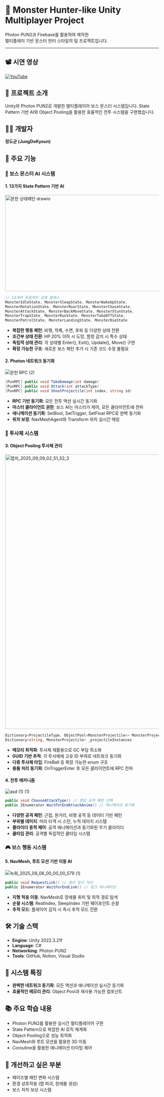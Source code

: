 # 🐲 Monster Hunter-like Unity Multiplayer Project

Photon PUN2과 Firebase를 활용하여 제작한  
멀티플레이 기반 몬스터 헌터 스타일의 팀 프로젝트입니다.

---

## 📽️ 시연 영상

[![YouTube](https://img.shields.io/badge/YouTube-FF0000?style=for-the-badge&logo=youtube&logoColor=white)](https://youtu.be/YOUR_VIDEO_LINK)

## 🐉 프로젝트 소개
Unity와 Photon PUN2로 개발한 멀티플레이어 보스 몬스터 시스템입니다. State Pattern 기반 AI와 Object Pooling을 활용한 효율적인 전투 시스템을 구현했습니다.

## 👨‍💻 개발자
**정도균 (JungDoKyoun)**

## 📌 주요 기능

### 🎯 보스 몬스터 AI 시스템

#### 1. **13가지 State Pattern 기반 AI**
<img width="932" height="315" alt="몬헌 상태패턴 drawio" src="https://github.com/user-attachments/assets/c8d401c0-6bb5-419f-be98-123500163c13" />

```csharp
// 13개의 독립적인 상태 클래스
MonsterIdleState, MonsterSleepState, MonsterWakeUpState,
MonsterRotationState, MonsterRoarState, MonsterChaseState,
MonsterAttackState, MonsterBackMoveState, MonsterStunState,
MonsterTrapState, MonsterRunState, MonsterTakeOffState,
MonsterPatrolState, MonsterLandingState, MonsterDieState
```
- **복잡한 행동 패턴**: 비행, 착륙, 수면, 후퇴 등 다양한 상태 전환
- **조건부 상태 전환**: HP 20% 이하 시 도망, 함정 감지 시 특수 상태
- **독립적 상태 관리**: 각 상태별 Enter(), Exit(), Update(), Move() 구현
- **확장 가능한 구조**: 새로운 보스 패턴 추가 시 기존 코드 수정 불필요

#### 2. **Photon 네트워크 동기화**
![몬헌 RPC (2)](https://github.com/user-attachments/assets/93df27fd-493d-437f-b106-20157addefc1)

```csharp
[PunRPC] public void TakeDamage(int damage)
[PunRPC] public void Attack(int attackType)
[PunRPC] public void ShootProjectile(int index, string id)
```
- **RPC 기반 동기화**: 모든 전투 액션 실시간 동기화
- **마스터 클라이언트 권한**: 보스 AI는 마스터가 제어, 모든 클라이언트에 전파
- **애니메이션 동기화**: SetBool, SetTrigger, SetFloat RPC로 완벽 동기화
- **위치 보정**: NavMeshAgent와 Transform 위치 실시간 매칭

### 🚀 투사체 시스템

#### 3. **Object Pooling 투사체 관리**
<img width="1611" height="897" alt="캡처_2025_09_09_02_51_52_3" src="https://github.com/user-attachments/assets/a8247685-9401-419c-b7f1-fb57beadbd55" />

```csharp
Dictionary<ProjectileType, ObjectPool<MonsterProjectile>> MonsterProjectilePool
Dictionary<string, MonsterProjectile> _projectileInstances
```
- **메모리 최적화**: 투사체 재활용으로 GC 부담 최소화
- **GUID 기반 추적**: 각 투사체에 고유 ID 부여로 네트워크 동기화
- **다중 투사체 타입**: FireBall 등 확장 가능한 enum 구조
- **충돌 처리 동기화**: OnTriggerEnter 후 모든 클라이언트에 RPC 전파

#### 4. **전투 메커니즘**
![asd (1) (1)](https://github.com/user-attachments/assets/cf2c42a2-b75d-425a-b94a-dda149dd1367)

```csharp
public void ChooseAttackType() // 랜덤 공격 패턴 선택
public IEnumerator WaitForEndAttackAnime() // 애니메이션 동기화
```
- **다양한 공격 패턴**: 근접, 원거리, 비행 공격 등 데이터 기반 패턴
- **부위별 데미지**: 머리 타격 시 스턴, 누적 데미지 시스템
- **콜라이더 동적 제어**: 공격 애니메이션과 동기화된 무기 콜라이더
- **쿨타임 관리**: 공격별 독립적인 쿨타임 시스템

### 🎮 보스 행동 시스템

#### 5. **NavMesh, 루트 모션 기반 이동 AI**
![녹화_2025_09_08_00_00_00_579 (1)](https://github.com/user-attachments/assets/2ea0df17-dc3f-4224-95df-5997ab2e786c)

```csharp
public void RequestLink() // 점프 링크 처리
public IEnumerator WaitForEndLink() // 링크 애니메이션
```
- **지형 적응 이동**: NavMesh로 장애물 회피 및 최적 경로 탐색
- **순찰 시스템**: RestIndex, SleepIndex 기반 웨이포인트 순찰
- **추적 모드**: 플레이어 감지 시 즉시 추적 모드 전환

## 🛠 기술 스택
- **Engine**: Unity 2022.3.21f
- **Language**: C#
- **Networking**: Photon PUN2
- **Tools**: GitHub, Notion, Visual Studio

## 🎯 시스템 특징
- **완벽한 네트워크 동기화**: 모든 액션과 애니메이션 실시간 동기화
- **효율적인 메모리 관리**: Object Pool과 재사용 가능한 컴포넌트

## 📚 주요 학습 내용
- Photon PUN2를 활용한 실시간 멀티플레이어 구현
- State Pattern으로 복잡한 AI 로직 체계화
- Object Pooling으로 성능 최적화
- NavMesh와 루트 모션을 활용한 3D 이동
- Coroutine을 활용한 애니메이션 타이밍 제어

## 🔧 개선하고 싶은 부분
- 페이즈별 패턴 변화 시스템
- 환경 상호작용 (맵 파괴, 장애물 생성)
- 보스 처치 보상 시스템
